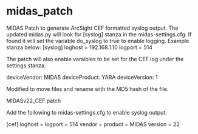 midas_patch
===========

MIDAS Patch to generate ArcSight CEF formatted syslog output.  The updated midas.py will look for [syslog] stanza in the midas-settings.cfg.  If found it will set the variable do_syslog to true to enable logging.  Example stanza below:
 [syslog]
 loghost = 192.168.1.10
 logport = 514
 
 The patch will also enable varaibles to be set for the CEF log under the settings stanza.
 
deviceVendor: MIDAS
deviceProduct: YARA
deviceVersion:  1

Modified to move files and rename with the MD5 hash of the file.


MIDASv22_CEF.patch

Add the following to midas-settings.cfg to enable syslog output.

[cef]
loghost = <hostname or IP>
logport = 514
vendor = <companyname>
product = MIDAS
version = 22
